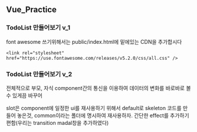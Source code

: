 ## Vue_Practice
### TodoList 만들어보기 v_1
font awesome 쓰기위해서는 public/index.html에 밑에있는 CDN을 추가합시다

```
<link rel="stylesheet" href="https://use.fontawesome.com/releases/v5.2.0/css/all.css" /> 
```
### TodoList 만들어보기 v_2
전체적으로 부모, 자식 component간의 통신을 이용하여 데이터의 변화를 바로바로 볼 수 있게끔 바꾸어 

slot은 component에 일정한 ui를 재사용하기 위해서 default로 skeleton 코드를 만들어 놓은것, common이라는 폴더에 명시하여 재사용하자.
간단한 effect를 추가하기 편함(우리는 transition madal창을 추가하였다)
